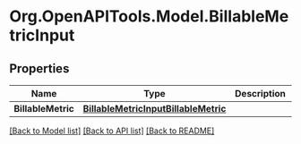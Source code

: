 # Org.OpenAPITools.Model.BillableMetricInput

## Properties

Name | Type | Description | Notes
------------ | ------------- | ------------- | -------------
**BillableMetric** | [**BillableMetricInputBillableMetric**](BillableMetricInputBillableMetric.md) |  | 

[[Back to Model list]](../README.md#documentation-for-models) [[Back to API list]](../README.md#documentation-for-api-endpoints) [[Back to README]](../README.md)


